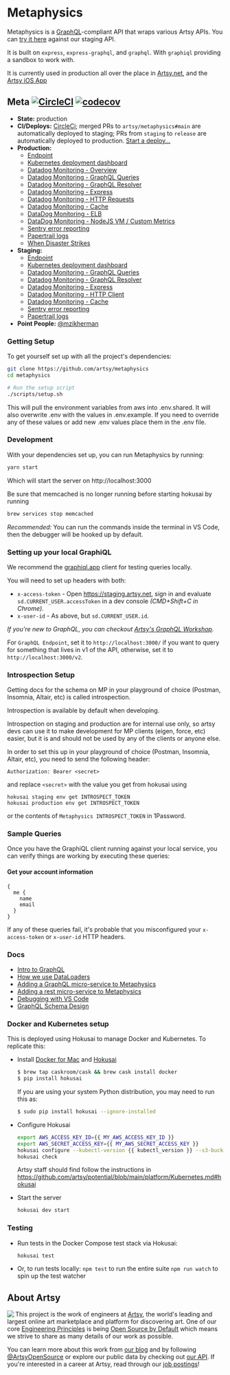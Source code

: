 # Metaphysics

Metaphysics is a [GraphQL](http://graphql.org)-compliant API that wraps various
Artsy APIs. You can [try it here](https://metaphysics-staging.artsy.net/)
against our staging API.

It is built on `express`, `express-graphql`, and `graphql`. With `graphiql`
providing a sandbox to work with.

It is currently used in production all over the place in
[Artsy.net](http://github.com/artsy/force/), and the
[Artsy iOS App](http://github.com/artsy/eigen)

## Meta [![CircleCI](https://circleci.com/gh/artsy/metaphysics.svg?style=svg)](https://circleci.com/gh/artsy/metaphysics) [![codecov](https://codecov.io/gh/artsy/metaphysics/branch/main/graph/badge.svg)](https://codecov.io/gh/artsy/metaphysics)

- **State:** production
- **CI/Deploys:** [CircleCi](https://circleci.com/gh/artsy/metaphysics); merged PRs to `artsy/metaphysics#main` are automatically deployed to staging; PRs from `staging` to `release` are automatically deployed to production. [Start a deploy...](https://github.com/artsy/metaphysics/compare/release...staging?expand=1)
- **Production:**
  - [Endpoint](https://metaphysics-production.artsy.net/v2)
  - [Kubernetes deployment dashboard](https://kubernetes.prd.artsy.systems/#!/deployment/default/metaphysics-web?namespace=default)
  - [Datadog Monitoring - Overview](https://app.datadoghq.com/screen/302489/metaphysics-production)
  - [Datadog Monitoring - GraphQL Queries](https://app.datadoghq.com/apm/service/metaphysics.graphql-query/graphql.query?env=production)
  - [Datadog Monitoring - GraphQL Resolver](https://app.datadoghq.com/apm/service/metaphysics.graphql-resolver/graphql.resolver?env=production)
  - [Datadog Monitoring - Express](https://app.datadoghq.com/apm/service/metaphysics.request/express.request?env=production)
  - [Datadog Monitoring - HTTP Requests](https://app.datadoghq.com/apm/service/metaphysics.http-Requests/http.request?env=production)
  - [Datadog Monitoring - Cache](https://app.datadoghq.com/apm/service/metaphysics.memcached/cache?env=production)
  - [DataDog Monitoring - ELB](https://app.datadoghq.com/dash/816823/metaphysics-production-elb)
  - [DataDog Monitoring - NodeJS VM / Custom Metrics](https://app.datadoghq.com/dash/635153/metaphysics-queries)
  - [Sentry error reporting](https://sentry.io/artsynet/metaphysics-production/)
  - [Papertrail logs](https://papertrailapp.com/groups/3675843/events?q=host%3Ametaphysics-web)
  - [When Disaster Strikes](https://joe.artsy.net/job/refresh-metaphysics-production/)
- **Staging:**
  - [Endpoint](https://metaphysics-staging.artsy.net/v2)
  - [Kubernetes deployment dashboard](https://kubernetes.stg.artsy.systems/#!/deployment/default/metaphysics-web?namespace=default)
  - [Datadog Monitoring - GraphQL Queries](https://app.datadoghq.com/apm/service/metaphysics.graphql-query/graphql.query?env=staging)
  - [Datadog Monitoring - GraphQL Resolver](https://app.datadoghq.com/apm/service/metaphysics.graphql-resolver/graphql.resolver?env=staging)
  - [Datadog Monitoring - Express](https://app.datadoghq.com/apm/service/metaphysics.request/express.request?env=staging)
  - [Datadog Monitoring - HTTP Client](https://app.datadoghq.com/apm/service/metaphysics.http-client/http.request?env=staging)
  - [Datadog Monitoring - Cache](https://app.datadoghq.com/apm/service/metaphysics.memcached/cache?env=staging)
  - [Sentry error reporting](https://sentry.io/artsynet/metaphysics-staging/)
  - [Papertrail logs](https://papertrailapp.com/groups/3674473/events?q=host%3Ametaphysics-web)
- **Point People:** [@mzikherman](https://github.com/mzikherman)

### Getting Setup

To get yourself set up with all the project's dependencies:

```sh
git clone https://github.com/artsy/metaphysics
cd metaphysics

# Run the setup script
./scripts/setup.sh
```

This will pull the environment variables from aws into .env.shared.
It will also overwrite .env with the values in .env.example. If you need to override any of these values
or add new .env values place them in the .env file.

### Development

With your dependencies set up, you can run Metaphysics by running:

```sh
yarn start
```

Which will start the server on http://localhost:3000

Be sure that memcached is no longer running before starting hokusai by running

```sh
brew services stop memcached
```

_Recommended:_ You can run the commands inside the terminal in VS Code, then the
debugger will be hooked up by default.

### Setting up your local GraphiQL

We recommend the [graphiql.app](https://github.com/skevy/graphiql-app) client
for testing queries locally.

You will need to set up headers with both:

- `x-access-token` - Open https://staging.artsy.net, sign in and evaluate `sd.CURRENT_USER.accessToken` in a dev console _(CMD+Shift+C in Chrome)_.
- `x-user-id` - As above, but `sd.CURRENT_USER.id`.

_If you're new to GraphQL, you can checkout [Artsy's GraphQL Workshop](https://github.com/artsy/graphql-workshop)._

For `GraphQL Endpoint`, set it to `http://localhost:3000/` if you want to query for something that lives in v1 of the API, otherwise, set it to `http://localhost:3000/v2`.

### Introspection Setup

Getting docs for the schema on MP in your playground of choice (Postman, Insomnia, Altair, etc) is called introspection.

Introspection is available by default when developing.

Introspection on staging and production are for internal use only, so artsy devs can use it to make development for MP clients (eigen, force, etc) easier, but it is and should not be used by any of the clients or anyone else.

In order to set this up in your playground of choice (Postman, Insomnia, Altair, etc), you need to send the following header:

```
Authorization: Bearer <secret>
```

and replace `<secret>` with the value you get from hokusai using

```
hokusai staging env get INTROSPECT_TOKEN
hokusai production env get INTROSPECT_TOKEN
```

or the contents of `Metaphysics INTROSPECT_TOKEN` in 1Password.

### Sample Queries

Once you have the GraphiQL client running against your local service,
you can verify things are working by executing these queries:

#### Get your account information

```
{
  me {
    name
    email
  }
}
```

If any of these queries fail, it's probable that you misconfigured your
`x-access-token` or `x-user-id` HTTP headers.

### Docs

- [Intro to GraphQL](https://github.com/artsy/graphql-workshop)
- [How we use DataLoaders](docs/dataloaders.md)
- [Adding a GraphQL micro-service to Metaphysics](docs/adding_a_new_graphql_microservice.md)
- [Adding a rest micro-service to Metaphysics](docs/adding_a_new_rest_microservice.md)
- [Debugging with VS Code](docs/debugging_with_vscode.md)
- [GraphQL Schema Design][]

[graphql schema design]: https://github.com/artsy/README/blob/main/playbooks/graphql-schema-design.md

### Docker and Kubernetes setup

This is deployed using Hokusai to manage Docker and Kubernetes. To replicate
this:

- Install [Docker for Mac](https://github.com/artsy/hokusai#requirements) and
  [Hokusai](https://github.com/artsy/hokusai#setup)

  ```sh
  $ brew tap caskroom/cask && brew cask install docker
  $ pip install hokusai
  ```

  If you are using your system Python distribution, you may need to run this as:

  ```sh
  $ sudo pip install hokusai --ignore-installed
  ```

- Configure Hokusai

  ```sh
  export AWS_ACCESS_KEY_ID={{ MY_AWS_ACCESS_KEY_ID }}
  export AWS_SECRET_ACCESS_KEY={{ MY_AWS_SECRET_ACCESS_KEY }}
  hokusai configure --kubectl-version {{ kubectl_version }} --s3-bucket {{ kubectl_config_s3_bucket }} --s3-key {{ kubectl_config_s3_key }}
  hokusai check
  ```

  Artsy staff should find follow the instructions in
  https://github.com/artsy/potential/blob/main/platform/Kubernetes.md#hokusai

- Start the server

  ```sh
  hokusai dev start
  ```

### Testing

- Run tests in the Docker Compose test stack via Hokusai:

  ```sh
  hokusai test
  ```

- Or, to run tests locally: `npm test` to run the entire suite `npm run watch`
  to spin up the test watcher

## About Artsy

<a href="https://www.artsy.net/">
  <img align="left" src="https://avatars2.githubusercontent.com/u/546231?s=200&v=4"/>
</a>

This project is the work of engineers at [Artsy][footer_website], the world's
leading and largest online art marketplace and platform for discovering art.
One of our core [Engineering Principles][footer_principles] is being [Open
Source by Default][footer_open] which means we strive to share as many details
of our work as possible.

You can learn more about this work from [our blog][footer_blog] and by following
[@ArtsyOpenSource][footer_twitter] or explore our public data by checking out
[our API][footer_api]. If you're interested in a career at Artsy, read through
our [job postings][footer_jobs]!

[footer_website]: https://www.artsy.net/
[footer_principles]: https://github.com/artsy/README/blob/main/culture/engineering-principles.md
[footer_open]: https://github.com/artsy/README/blob/main/culture/engineering-principles.md#open-source-by-default
[footer_blog]: https://artsy.github.io/
[footer_twitter]: https://twitter.com/ArtsyOpenSource
[footer_api]: https://developers.artsy.net/
[footer_jobs]: https://www.artsy.net/jobs
